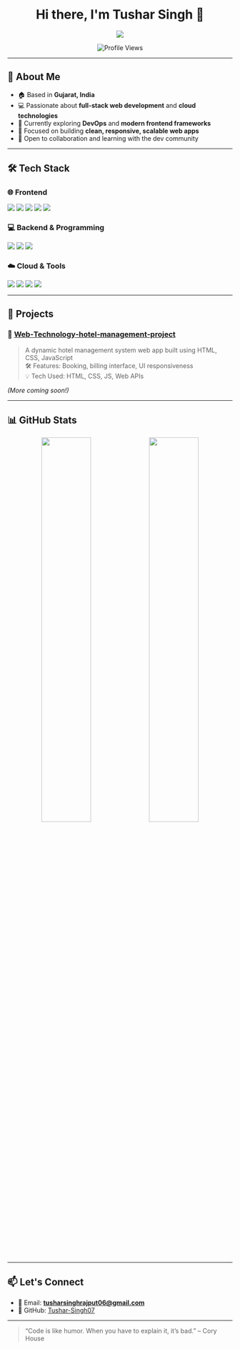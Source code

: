 <h1 align="center">Hi there, I'm Tushar Singh 👋</h1>

<p align="center">
  <img src="https://readme-typing-svg.herokuapp.com/?lines=Full-Stack+Web+Developer;Cloud+Enthusiast;Lifelong+Learner&center=true&width=440&height=45">
</p>

<p align="center">
  <img src="https://komarev.com/ghpvc/?username=Tushar-Singh07&style=flat-square&color=blue" alt="Profile Views"/>
</p>

---

## 🚀 About Me

- 🏠 Based in **Gujarat, India**
- 💻 Passionate about **full-stack web development** and **cloud technologies**
- 🌱 Currently exploring **DevOps** and **modern frontend frameworks**
- 🧠 Focused on building **clean, responsive, scalable web apps**
- 🤝 Open to collaboration and learning with the dev community

---

## 🛠️ Tech Stack

### 🌐 Frontend
<p align="left">
  <img src="https://img.shields.io/badge/HTML5-E34F26?style=for-the-badge&logo=html5&logoColor=white"/>
  <img src="https://img.shields.io/badge/CSS3-1572B6?style=for-the-badge&logo=css3&logoColor=white"/>
  <img src="https://img.shields.io/badge/JavaScript-F7DF1E?style=for-the-badge&logo=javascript&logoColor=black"/>
  <img src="https://img.shields.io/badge/React-20232a?style=for-the-badge&logo=react&logoColor=61DAFB"/>
  <img src="https://img.shields.io/badge/Vite-646CFF?style=for-the-badge&logo=vite&logoColor=white"/>
</p>

### 💻 Backend & Programming
<p align="left">
  <img src="https://img.shields.io/badge/C-00599C?style=for-the-badge&logo=c&logoColor=white"/>
  <img src="https://img.shields.io/badge/Java-ED8B00?style=for-the-badge&logo=openjdk&logoColor=white"/>
  <img src="https://img.shields.io/badge/Python-3776AB?style=for-the-badge&logo=python&logoColor=white"/>
</p>

### ☁️ Cloud & Tools
<p align="left">
  <img src="https://img.shields.io/badge/AWS-FF9900?style=for-the-badge&logo=amazonaws&logoColor=white"/>
  <img src="https://img.shields.io/badge/Git-F05032?style=for-the-badge&logo=git&logoColor=white"/>
  <img src="https://img.shields.io/badge/GitHub-181717?style=for-the-badge&logo=github&logoColor=white"/>
  <img src="https://img.shields.io/badge/WebDev-000000?style=for-the-badge&logo=web&logoColor=white"/>
</p>

---

## 📂 Projects

### 🔹 [Web‑Technology‑hotel‑management‑project](https://github.com/Tushar-Singh07/Web-Technology-hotel-management-project)
> A dynamic hotel management system web app built using HTML, CSS, JavaScript  
> 🛠️ Features: Booking, billing interface, UI responsiveness  
> 💡 Tech Used: HTML, CSS, JS, Web APIs

*(More coming soon!)*

---

## 📊 GitHub Stats

<p align="center">
  <img src="https://github-readme-stats.vercel.app/api?username=Tushar-Singh07&show_icons=true&theme=radical" width="47%" />
  <img src="https://streak-stats.demolab.com?user=Tushar-Singh07&theme=radical&hide_border=false" width="47%"/>
</p>

---

## 📫 Let's Connect

- 📧 Email: **tusharsinghrajput06@gmail.com**
- 💼 GitHub: [Tushar-Singh07](https://github.com/Tushar-Singh07)

---

> “Code is like humor. When you have to explain it, it’s bad.” – Cory House

